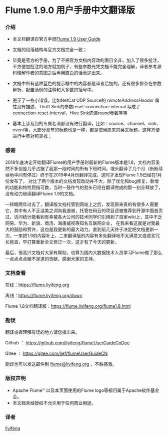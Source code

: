 # Flume 1.9.0 用户手册中文翻译版

### 介绍

- 本文档翻译自官方手册[Flume 1.9 User Guide](http://flume.apache.org/releases/content/1.9.0/FlumeUserGuide.html)
  
- 文档的段落结构与官方文档完全一致；
  
- 毕竟是官方的手册，为了不把官方文档内容改的面目全非，加入了很多批注，不方便加批注的地方就加例子，有些参数光凭文档不能完全理解，译者参考源码理解作者的意图之后再用直白的话表述出来。

- 文档中所有这种蓝色的提示框中的内容都是译者后加的，还有很多掺杂在参数解析、配置范例的注释和大多数的括号中。
  
- 更正了一些小错误。比如NetCat UDP Source的 *remoteAddressHeader* 属性没有描述、Thrift Sink的参数reset-connection-interval 写成了connection-reset-interval，Hive Sink遗漏round参数等等

- 基本上涉及到的专属名词都没有进行翻译，比如：source、channel、sink、event等，大部分章节的标题也是一样，都是使用原来的英文标题，这样方便进行中英对照查找；

### 感谢

2018年底决定开始翻译Flume的用户手册时最新的Flume版本是1.8，文档内容虽然不多但是几乎占据了我那一段时间的所有下班时间，埋头翻译了几个月（断断续续地中间有停过）终于在2019年4月份翻译完成，这时才发现Flume 1.9已经在1月份发布了，
对比了两个版本的文档发现改动并不大，除了优化和bug修复，新增的功能和特性屈指可数，当时一鼓作气的劲头已经在翻译完成的那一刻全释放了，没有动力继续翻译Flume 1.9的文档。

一转眼两年过去了，翻译版文档托管到网站上之后，发现原来真的有很多人需要它，其中有人不乏溢美之词向我道谢，托管在码云的项目还被推荐到开源中国首页过，访问统计能看到有幸被各大公司的技术同学们引用到了自家wiki上，其中不乏网易、华为、新浪、商汤、海康威视等知名互联网企业，
在我来看这就是对我最大的鼓励和赞许，这也是我更新的最大动力。直到前几天终于决定把文档更新一次，一来把1.9的内容补上，二来翻译版的内容有多处翻译地不太满意又或语言冗长拖沓，早打算重新全文修订一次，这才有了今天的更新。

最后，很高兴文档对大家有帮助，也算为国内大数据技术人员学习Flume做了那么一点点点点微不足道的贡献，感谢大家的支持。

### 文档查看

在线：https://flume.liyifeng.org

离线：https://flume.liyifeng.org/down

Flume 1.8文档翻译版：https://flume.liyifeng.org/flume1.8.html

### 勘误

翻译或者理解有误的地方请您指出来。

Github ： https://github.com/liyifeng/flumeUserGuideCnDoc

Gitee  ： https://gitee.com/lief/flumeUserGuideCN

勘误也可以发送邮件到 flume@liyifeng.org ，不胜感激。

### 版权声明
- Apache Flume™ 以及本页面使用的Flume logo等都归属于Apache软件基金会。
- 本文档未经授权不允许用于任何商业用途。

### 译者
[liyifeng](https://www.liyifeng.org)
